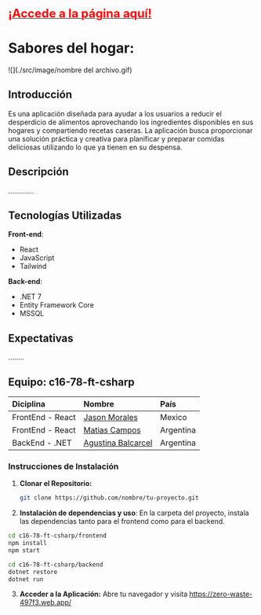 [<span style="font-size: 24px; color: red;">**¡Accede a la página aquí!**</span>](https://nombre.github.io/.../)


# Sabores del hogar:

![](./src/image/nombre del archivo.gif)

## Introducción

Es una aplicación diseñada para ayudar a los usuarios a reducir el
desperdicio   de   alimentos   aprovechando   los   ingredientes   disponibles   en   sus   hogares   y
compartiendo recetas caseras. La aplicación busca proporcionar una solución práctica y creativa
para planificar y preparar comidas deliciosas utilizando lo que ya tienen en su despensa.

## Descripción

.............

## Tecnologías Utilizadas

**Front-end**: 
- React
- JavaScript
- Tailwind

**Back-end**: 
- .NET 7
- Entity Framework Core
- MSSQL

## Expectativas

........


## Equipo: c16-78-ft-csharp
| Diciplina               | Nombre                                                                                 |País |
|:------------------------ |:------------------------------------------------------------------------------------------- |:---|
|FrontEnd - React| [Jason Morales](https://github.com/jasonmrr)| Mexico|
|FrontEnd - React| [Matias Campos](https://github.com/2022matias)| Argentina|
|BackEnd - .NET| [Agustina Balcarcel](https://github.com/agusbcl)| Argentina|

### Instrucciones de Instalación

1. **Clonar el Repositorio:**
   ```bash
   git clone https://github.com/nombre/tu-proyecto.git

2. **Instalación de dependencias y uso**:
En la carpeta del proyecto, instala las dependencias tanto para el frontend como para el backend.
 ```bash
cd c16-78-ft-csharp/frontend
npm install
npm start

```
 ```bash
cd c16-78-ft-csharp/backend
dotnet restore
dotnet run
```

3. **Acceder a la Aplicación:**
Abre tu navegador y visita https://zero-waste-497f3.web.app/

